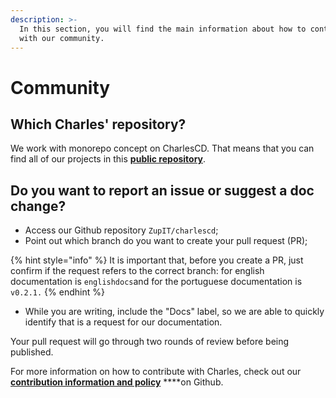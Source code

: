 ```yaml
---
description: >-
  In this section, you will find the main information about how to contribute
  with our community.
---
```


# Community

## **Which Charles' repository?**

We work with monorepo concept on CharlesCD. That means that you can find all of our projects in this [**public repository**](https://github.com/ZupIT/charlescd).

## **Do you want to report an issue or suggest a doc change?** 

* Access our Github repository  `ZupIT/charlescd`;
* Point out which branch do you want to create your pull request \(PR\); 

{% hint style="info" %}
It is important that, before you create a PR, just confirm if the request refers to the correct branch: for english documentation is `englishdocs`and for the portuguese documentation is `v0.2.1.`
{% endhint %}

* While you are writing, include the "Docs" label, so we are able to quickly identify that is a request for our documentation. 

Your pull request will go through two rounds of review before being published. 

For more information on how to contribute with Charles, check out our [**contribution information and policy**](https://github.com/ZupIT/charlescd/blob/master/CONTRIBUTING.md) ****on Github. 



